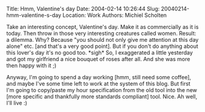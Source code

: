 Title: Hmm, Valentine's day
Date: 2004-02-14 10:26:44
Slug: 20040214-hmm-valentine-s-day
Location: Work
Authors: Michiel Scholten

<p>Take an interesting concept, Valentine's day. Make it as commercially as it is today. Then throw in those very interesting creatures called women. Result: a dilemma. Why? Because "you should not only give me attention at this day alone" etc. [and that's a very good point]. But if you don't do anything about this lover's day it's no good too. *sigh* So, I exaggerated a little yesterday and got my girlfriend a nice bouquet of roses after all. And she was more then happy with it ;)</p>
<p>Anyway, I'm going to spend a day working [hmm, still need some coffee], and maybe I've some time left to work at the system of this blog. But first I'm going to copy/paste my hour specification from the old tool into the new [more specific and thankfully more standards compliant] tool. Nice. Ah well, I'll live :)</p>